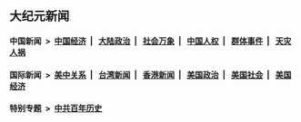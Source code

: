 ## 大纪元新闻

#### 中国新闻 &nbsp;>&nbsp; [中国经济](indexes/ncid283/README.md?02052045) &nbsp;| &nbsp; [大陆政治](indexes/ncid277/README.md?02052045) &nbsp;| &nbsp; [社会万象](indexes/ncid282/README.md?02052045) &nbsp;| &nbsp; [中国人权](indexes/ncid278/README.md?02052045) &nbsp;| &nbsp; [群体事件](indexes/ncid279/README.md?02052045) &nbsp;| &nbsp; [天灾人祸](indexes/ncid280/README.md?02052045)

#### 国际新闻 &nbsp;>&nbsp; [美中关系](indexes/nf1412576/README.md?02052045) &nbsp;| &nbsp; [台湾新闻](indexes/ncid1349361/README.md?02052045) &nbsp;| &nbsp; [香港新闻](indexes/ncid1349362/README.md?02052045) &nbsp;| &nbsp; [美国政治](indexes/ncid1078159/README.md?02052045) &nbsp;| &nbsp; [美国社会](indexes/ncid1078160/README.md?02052045) &nbsp;| &nbsp; [美国经济](indexes/ncid1078158/README.md?02052045)

#### 特别专题 &nbsp;>&nbsp; [中共百年历史](https://github.com/epoch-news/epoch-special/blob/master/README.md?02052045)  
